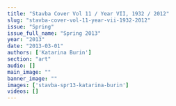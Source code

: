```yaml
---
title: "Stavba Cover Vol 11 / Year VII, 1932 / 2012"
slug: "stavba-cover-vol-11-year-vii-1932-2012"
issue: "Spring"
issue_full_name: "Spring 2013"
year: "2013"
date: "2013-03-01"
authors: ['Katarina Burin']
section: "art"
audio: []
main_image: ""
banner_image: ""
images: ['stavba-spr13-katarina-burin']
videos: []
---
```

